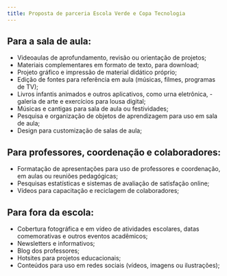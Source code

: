 ```yaml
---
title: Proposta de parceria Escola Verde e Copa Tecnologia
---
```



## Para a sala de aula:

- Videoaulas de aprofundamento, revisão ou orientação de projetos;
- Materiais complementares em formato de texto, para download;
- Projeto gráfico e impressão de material didático próprio;
- Edição de fontes para referência em aula (músicas, filmes, programas de TV);
- Livros infantis animados e outros aplicativos, como urna eletrônica, - galeria de arte e exercícios para lousa digital;
- Músicas e cantigas para sala de aula ou festividades;
- Pesquisa e organização de objetos de aprendizagem para uso em sala de aula;
- Design para customização de salas de aula;

## Para professores, coordenação e colaboradores:

- Formatação de apresentações para uso de professores e coordenação, em aulas ou reuniões pedagógicas;
- Pesquisas estatísticas e sistemas de avaliação de satisfação online;
- Vídeos para capacitação e reciclagem de colaboradores;

## Para fora da escola:

- Cobertura fotográfica e em vídeo de atividades escolares, datas comemorativas e outros eventos acadêmicos;
- Newsletters e informativos;
- Blog dos professores;
- Hotsites para projetos educacionais;
- Conteúdos para uso em redes sociais (vídeos, imagens ou ilustrações);
